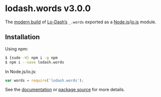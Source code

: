 # lodash.words v3.0.0

The [modern build](https://github.com/lodash/lodash/wiki/Build-Differences) of [Lo-Dash’s](https://lodash.com/) `_.words` exported as a [Node.js](http://nodejs.org/)/[io.js](https://iojs.org/) module.

## Installation

Using npm:

```bash
$ {sudo -H} npm i -g npm
$ npm i --save lodash.words
```

In Node.js/io.js:

```js
var words = require('lodash.words');
```

See the [documentation](https://lodash.com/docs#words) or [package source](https://github.com/lodash/lodash/blob/3.0.0-npm-packages/lodash.words) for more details.
